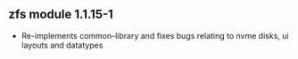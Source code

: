 ## zfs module 1.1.15-1

* Re-implements common-library and fixes bugs relating to nvme disks, ui layouts and datatypes